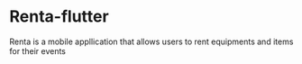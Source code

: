 # Renta-flutter
Renta is a mobile appllication that allows users to rent equipments and items for their events
